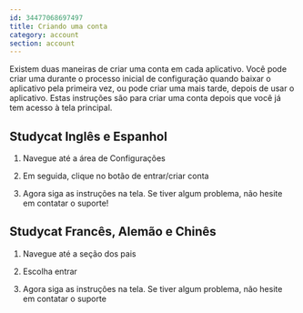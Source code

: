 ```yaml
---
id: 34477068697497
title: Criando uma conta
category: account
section: account
---
```

Existem duas maneiras de criar uma conta em cada aplicativo. Você pode criar uma durante o processo inicial de configuração quando baixar o aplicativo pela primeira vez, ou pode criar uma mais tarde, depois de usar o aplicativo. Estas instruções são para criar uma conta depois que você já tem acesso à tela principal.

## Studycat Inglês e Espanhol

1. Navegue até a área de Configurações

2. Em seguida, clique no botão de entrar/criar conta

3. Agora siga as instruções na tela. Se tiver algum problema, não hesite em contatar o suporte!

## Studycat Francês, Alemão e Chinês

1. Navegue até a seção dos pais

2. Escolha entrar

3. Agora siga as instruções na tela. Se tiver algum problema, não hesite em contatar o suporte